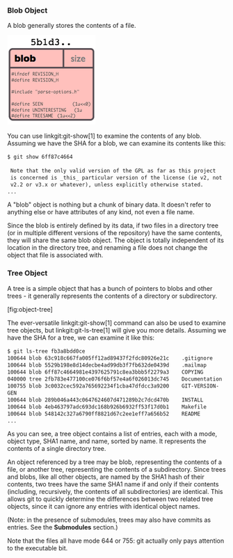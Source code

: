 ### Blob Object ###

A blob generally stores the contents of a file.

![blob object](../../assets/images/figure/object-blob.png)

You can use linkgit:git-show[1] to examine the contents of any blob. 
Assuming we have the SHA for a blob, we can examine its contents like this:

    $ git show 6ff87c4664

     Note that the only valid version of the GPL as far as this project
     is concerned is _this_ particular version of the license (ie v2, not
     v2.2 or v3.x or whatever), unless explicitly otherwise stated.
    ...

A "blob" object is nothing but a chunk of binary data.  It doesn't refer
to anything else or have attributes of any kind, not even a file name.

Since the blob is entirely defined by its data, if two files in a
directory tree (or in multiple different versions of the repository)
have the same contents, they will share the same blob object. The object
is totally independent of its location in the directory tree, and
renaming a file does not change the object that file is associated with.

### Tree Object ###

A tree is a simple object that has a bunch of pointers to blobs and other
trees - it generally represents the contents of a directory or subdirectory.

[fig:object-tree]

The ever-versatile linkgit:git-show[1] command can also be used to
examine tree objects, but linkgit:git-ls-tree[1] will give you more
details.  Assuming we have the SHA for a tree, we can examine it like this:

    $ git ls-tree fb3a8bdd0ce
    100644 blob 63c918c667fa005ff12ad89437f2fdc80926e21c    .gitignore
    100644 blob 5529b198e8d14decbe4ad99db3f7fb632de0439d    .mailmap
    100644 blob 6ff87c4664981e4397625791c8ea3bbb5f2279a3    COPYING
    040000 tree 2fb783e477100ce076f6bf57e4a6f026013dc745    Documentation
    100755 blob 3c0032cec592a765692234f1cba47dfdcc3a9200    GIT-VERSION-GEN
    100644 blob 289b046a443c0647624607d471289b2c7dcd470b    INSTALL
    100644 blob 4eb463797adc693dc168b926b6932ff53f17d0b1    Makefile
    100644 blob 548142c327a6790ff8821d67c2ee1eff7a656b52    README
    ...

As you can see, a tree object contains a list of entries, each with a
mode, object type, SHA1 name, and name, sorted by name.  It represents
the contents of a single directory tree.

An object referenced by a tree may be blob, representing the contents of a
file, or another tree, representing the contents of a subdirectory.  Since
trees and blobs, like all other objects, are named by the SHA1 hash of their
contents, two trees have the same SHA1 name if and only if their contents
(including, recursively, the contents of all subdirectories) are identical.
This allows git to quickly determine the differences between two related tree
objects, since it can ignore any entries with identical object names.

(Note: in the presence of submodules, trees may also have commits as
entries.  See the **Submodules** section.)

Note that the files all have mode 644 or 755: git actually only pays
attention to the executable bit.

